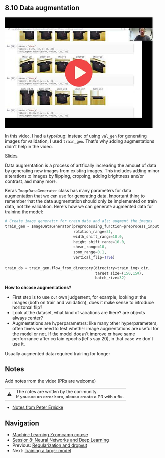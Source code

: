 ## 8.10 Data augmentation

<a href="https://www.youtube.com/watch?v=aoPfVsS3BDE&list=PL3MmuxUbc_hIhxl5Ji8t4O6lPAOpHaCLR"><img src="images/thumbnail-8-10.jpg"></a>

In this video, I had a typo/bug: instead of using `val_gen` for generating images for validation,
I used `train_gen`. That's why adding augmentations didn't help in the video.

[Slides](https://www.slideshare.net/AlexeyGrigorev/ml-zoomcamp-8-neural-networks-and-deep-learning-250592316)


Data augmentation is a process of artifically increasing the amount of data by generating new images from existing images. This includes adding minor alterations to images by flipping, cropping, adding brightness and/or contrast, and many more.

Keras `ImageDataGenerator` class has many parameters for data augmentation that we can use for generating data. Important thing to remember that the data augmentation should only be implemented on train data, not the validation. Here's how we can generate augmented data for training the model:

```python
# Create image generator for train data and also augment the images
train_gen = ImageDataGenerator(preprocessing_function=preprocess_input,
                               rotation_range=30,
                               width_shift_range=10.0,
                               height_shift_range=10.0,
                               shear_range=10,
                               zoom_range=0.1,
                               vertical_flip=True)

train_ds = train_gen.flow_from_directory(directory=train_imgs_dir,
                                         target_size=(150,150),
                                         batch_size=32)
```

**How to choose augmentations?**

- First step is to use our own judgement, for example, looking at the images (both on train and validation), does it make sense to introduce horizontal flip?
- Look at the dataset, what kind of vairations are there? are objects always center?
- Augmentations are hyperparameters: like many other hyperparameters, often times we need to test whether image augmentations are useful for the model or not. If the model doesn't improve or have same performance after certain epochs (let's say 20), in that case we don't use it.

Usually augmented data required training for longer.

## Notes

Add notes from the video (PRs are welcome)


<table>
   <tr>
      <td>⚠️</td>
      <td>
         The notes are written by the community. <br>
         If you see an error here, please create a PR with a fix.
      </td>
   </tr>
</table>

* [Notes from Peter Ernicke](https://knowmledge.com/2023/11/27/ml-zoomcamp-2023-deep-learning-part-12/)

## Navigation

* [Machine Learning Zoomcamp course](../)
* [Session 8: Neural Networks and Deep Learning](./)
* Previous: [Regularization and dropout](09-dropout.md)
* Next: [Training a larger model](11-large-model.md)
